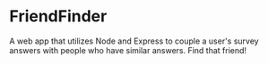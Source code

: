 # FriendFinder
A web app that utilizes Node and Express to couple a user's survey answers with people who have similar answers. Find that friend!
